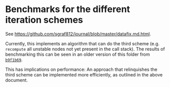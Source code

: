 # Benchmarks for the different iteration schemes

See https://github.com/sgraf812/journal/blob/master/datafix.md.html.

Currently, this implements an algorithm that can do the third scheme (e.g. `recompute` all unstable nodes not yet present in the call stack). 
The results of benchmarking this can be seen in an older version of this folder from [`b9f1b69`](https://github.com/sgraf812/datafix/tree/b9f1b69b5f7edbed7eb63a9d958f0ec32a83c0a3/schemes).

This has implications on performance: An approach that relinquishes the third scheme can be implemented more efficiently, as outlined in the above document.